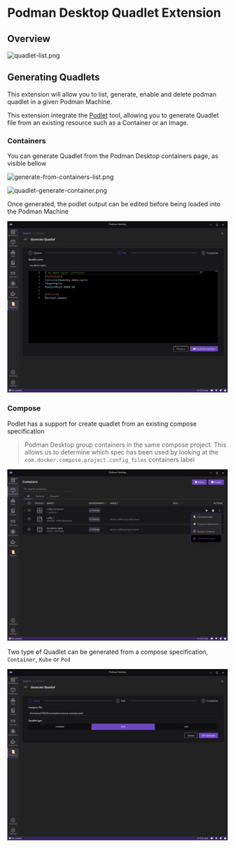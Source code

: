 # Podman Desktop Quadlet Extension

## Overview

![quadlet-list.png](images/quadlet-list.png)

## Generating Quadlets

This extension will allow you to list, generate, enable and delete podman quadlet in a given Podman Machine.

This extension integrate the [Podlet](https://github.com/containers/podlet) tool, allowing you to generate Quadlet file from 
an existing resource such as a Container or an Image.

### Containers

You can generate Quadlet from the Podman Desktop containers page, as visible bellow

![generate-from-containers-list.png](images/generate-from-containers-list.png)

![quadlet-generate-container.png](images/quadlet-generate-container.png)

Once generated, the podlet output can be edited before being loaded into the Podman Machine

![edit-podlet-output.png](images/edit-podlet-output.png)

### Compose

Podlet has a support for create quadlet from an existing compose specification

> Podman Desktop group containers in the same compose project. 
> This allows us to determine which spec has been used by looking at the `com.docker.compose.project.config_files` containers label

![generate-from-compose.png](images/generate-from-compose.png)

Two type of Quadlet can be generated from a compose specification, `Container`, `Kube` or `Pod`

![quadlet-generate-compose.png](images/quadlet-generate-compose.png)

